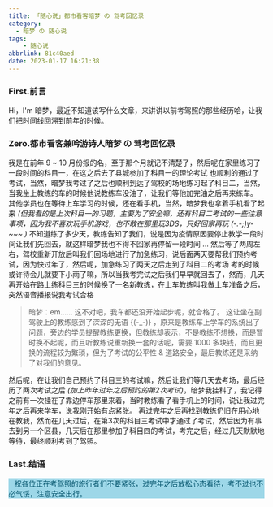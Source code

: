 ```yaml
---
title: 「随心说」都市看客暗梦 の 驾考回忆录
category:
  - 暗梦 の 随心说
tags: 
    - 随心说
abbrlink: 81c40aed
date: 2023-01-17 16:21:38
---
```


### First.前言
Hi，I'm 暗梦，最近不知道该写什么文章，来讲讲以前考驾照的那些经历哈，让我们把时间线回溯到前年的时候。

### Zero.都市看客兼吟游诗人暗梦 の 驾考回忆录
我是在前年 9 ~ 10 月份报的名，至于那个月就记不清楚了，然后呢在家里练习了一段时间的科目一，在这之后去了县城参加了科目一的理论考试
也顺利的通过了考试，当然，暗梦我考过了之后也顺利到达了驾校的场地练习起了科目二，当然，当我坐上教练的车的时候他说教练车没油了，让我们等他加完油之后再来练车。
其他学员也在等待上车学习的时候，还在看手机，当然，暗梦我也拿着手机看了起来 *(但我看的是上次科目一的习题，主要为了安全嘛，还有科目二考试的一些注意事项，因为我不喜欢玩手机游戏，也不敢在那里玩3DS，只好回家再玩 (-.-;)y-~~~ )*
不知道练了多少天，教练告知了我们，说是因为疫情原因要停止教学一段时间让我们先回去，就这样暗梦我也不得不回家再停留一段时间 ...
然后等了两周左右，驾校重新开放后叫我们回场地进行了加急练习，说后面两天要帮我们预约考试，因为快过年了，然后呢，加急练习了两天之后走到了科目二的考场
考的时候或许待会儿就要下小雨了嘛，所以当我考完试之后我们早早就回去了，然而，几天再开始在路上练科目三的时候换了一名新教练，在上车教练叫我做上车准备之后，突然语音播报说我考试合格
>暗梦：em...... 这不对吧，我车都还没开始起步呢，就合格了。
>这让坐在副驾驶上的教练感到了深深的无语 {(-_-)} ，原来是教练车上学车的系统出了问题，旁边的学员提醒教练更换，但教练却表示，不是教练不想换，而是暂时换不起呢，而且听教练说重新换一套的话呢，需要 1000 多块钱，而且更换的流程较为繁琐，但为了考试的公平性 & 道路安全，最后教练还是采纳了对我们的意见。

然后呢，在让我们自己预约了科目三的考试嘛，然后让我们等几天去考场，最后经历了两次考试之后 <i>(加上昨年过年之后预约的第2次考试)</i>，暗梦我挂科了，我记得之前有一次挂在了靠边停车那里来着，当时教练看了看手机上的时间，说让我过完年之后再来学车，说我刚开始有点紧张。
再过完年之后再找到教练仍旧在用心地在教我，然而在几天过后，在第3次的科目三考试中才通过了考试，然后因为有事去到另一个区县，几天后在那里参加了科目四的考试，考完之后，经过几天默默地等待，最终顺利考到了驾照。

### Last.结语
<div class="mdui-hoverable shortcodestyle" style="background: #9dd7e8 !important;color: #03536b !important;text-indent: 0 !important;"><i class="fa fa-check-square"></i>&nbsp;&nbsp; 祝各位正在考驾照的旅行者们不要紧张，过完年之后放松心态看待，考不过也不必气馁，注意安全出行。</div>
